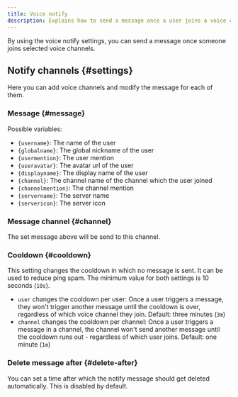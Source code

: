 ```yaml
---
title: Voice notify
description: Explains how to send a message once a user joins a voice channel.
---
```


By using the voice notify settings, you can send a message once someone joins selected voice channels.

## Notify channels {#settings}

Here you can add voice channels and modify the message for each of them.

### Message {#message}

Possible variables:
- `{username}`: The name of the user
- `{globalname}`: The global nickname of the user
- `{usermention}`: The user mention
- `{useravatar}`: The avatar url of the user
- `{displayname}`: The display name of the user
- `{channel}`: The channel name of the channel which the user joined
- `{channelmention}`: The channel mention
- `{servername}`: The server name
- `{servericon}`: The server icon

### Message channel {#channel}

The set message above will be send to this channel.

### Cooldown {#cooldown}

This setting changes the cooldown in which no message is sent. It can be used to reduce ping spam. The minimum value for both settings is 10 seconds (`10s`).

- `user` changes the cooldown per user: Once a user triggers a message, they won't trigger another message until the cooldown is over, regardless of which voice channel they join. Default: three minutes (`3m`)
- `channel` changes the cooldown per channel: Once a user triggers a message in a channel, the channel won't send another message until the cooldown runs out - regardless of which user joins. Default: one minute (`1m`)

### Delete message after {#delete-after}

You can set a time after which the notify message should get deleted automatically. This is disabled by default.
